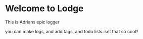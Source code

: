 # Welcome to Lodge

This is Adrians epic logger

you can make logs, and add tags, and todo lists
isnt that so cool?
